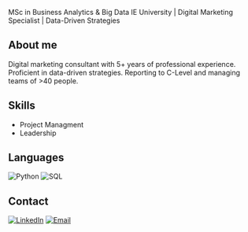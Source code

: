 MSc in Business Analytics & Big Data IE University | Digital Marketing Specialist | Data-Driven Strategies

## About me
Digital marketing consultant with 5+ years of professional experience. Proficient in data-driven strategies. Reporting to C-Level and managing teams of >40 people. 


## Skills
- Project Managment
- Leadership


## Languages 
![Python](https://img.shields.io/badge/Python-3776AB?style=for-the-badge&logo=python&logoColor=white)
![SQL](https://img.shields.io/badge/SQL-4479A1?style=for-the-badge&logo=postgresql&logoColor=white)


## Contact 
[![LinkedIn](https://img.shields.io/badge/LinkedIn-0077B5?style=for-the-badge&logo=linkedin&logoColor=white)]([https://www.linkedin.com/in/johndoe](https://www.linkedin.com/in/crismosquerav/))
[![Email](https://img.shields.io/badge/Email-D14836?style=for-the-badge&logo=gmail&logoColor=white)](mailto:cris.mosquera.v@gmail.com)


<!--
**crismosquerav/crismosquerav** is a ✨ _special_ ✨ repository because its `README.md` (this file) appears on your GitHub profile.

Here are some ideas to get you started:

- 🔭 I’m currently working on ...
- 🌱 I’m currently learning ...
- 👯 I’m looking to collaborate on ...
- 🤔 I’m looking for help with ...
- 💬 Ask me about ...
- 📫 How to reach me: ...
- 😄 Pronouns: ...
- ⚡ Fun fact: ...
-->
